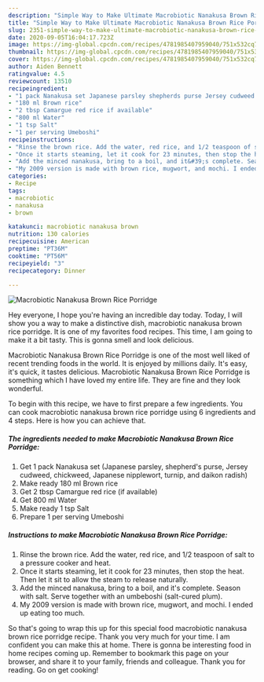 ```yaml
---
description: "Simple Way to Make Ultimate Macrobiotic Nanakusa Brown Rice Porridge"
title: "Simple Way to Make Ultimate Macrobiotic Nanakusa Brown Rice Porridge"
slug: 2351-simple-way-to-make-ultimate-macrobiotic-nanakusa-brown-rice-porridge
date: 2020-09-05T16:04:17.723Z
image: https://img-global.cpcdn.com/recipes/4781985407959040/751x532cq70/macrobiotic-nanakusa-brown-rice-porridge-recipe-main-photo.jpg
thumbnail: https://img-global.cpcdn.com/recipes/4781985407959040/751x532cq70/macrobiotic-nanakusa-brown-rice-porridge-recipe-main-photo.jpg
cover: https://img-global.cpcdn.com/recipes/4781985407959040/751x532cq70/macrobiotic-nanakusa-brown-rice-porridge-recipe-main-photo.jpg
author: Aiden Bennett
ratingvalue: 4.5
reviewcount: 13510
recipeingredient:
- "1 pack Nanakusa set Japanese parsley shepherds purse Jersey cudweed chickweed Japanese nipplewort turnip and daikon radish"
- "180 ml Brown rice"
- "2 tbsp Camargue red rice if available"
- "800 ml Water"
- "1 tsp Salt"
- "1 per serving Umeboshi"
recipeinstructions:
- "Rinse the brown rice. Add the water, red rice, and 1/2 teaspoon of salt to a pressure cooker and heat."
- "Once it starts steaming, let it cook for 23 minutes, then stop the heat. Then let it sit to allow the steam to release naturally."
- "Add the minced nanakusa, bring to a boil, and it&#39;s complete. Season with salt. Serve together with an umbeboshi (salt-cured plum)."
- "My 2009 version is made with brown rice, mugwort, and mochi. I ended up eating too much."
categories:
- Recipe
tags:
- macrobiotic
- nanakusa
- brown

katakunci: macrobiotic nanakusa brown 
nutrition: 130 calories
recipecuisine: American
preptime: "PT36M"
cooktime: "PT56M"
recipeyield: "3"
recipecategory: Dinner

---
```



![Macrobiotic Nanakusa Brown Rice Porridge](https://img-global.cpcdn.com/recipes/4781985407959040/751x532cq70/macrobiotic-nanakusa-brown-rice-porridge-recipe-main-photo.jpg)

Hey everyone, I hope you're having an incredible day today. Today, I will show you a way to make a distinctive dish, macrobiotic nanakusa brown rice porridge. It is one of my favorites food recipes. This time, I am going to make it a bit tasty. This is gonna smell and look delicious.



Macrobiotic Nanakusa Brown Rice Porridge is one of the most well liked of recent trending foods in the world. It is enjoyed by millions daily. It's easy, it's quick, it tastes delicious. Macrobiotic Nanakusa Brown Rice Porridge is something which I have loved my entire life. They are fine and they look wonderful.


To begin with this recipe, we have to first prepare a few ingredients. You can cook macrobiotic nanakusa brown rice porridge using 6 ingredients and 4 steps. Here is how you can achieve that.

<!--inarticleads1-->

##### The ingredients needed to make Macrobiotic Nanakusa Brown Rice Porridge:

1. Get 1 pack Nanakusa set (Japanese parsley, shepherd&#39;s purse, Jersey cudweed, chickweed, Japanese nipplewort, turnip, and daikon radish)
1. Make ready 180 ml Brown rice
1. Get 2 tbsp Camargue red rice (if available)
1. Get 800 ml Water
1. Make ready 1 tsp Salt
1. Prepare 1 per serving Umeboshi




<!--inarticleads2-->

##### Instructions to make Macrobiotic Nanakusa Brown Rice Porridge:

1. Rinse the brown rice. Add the water, red rice, and 1/2 teaspoon of salt to a pressure cooker and heat.
1. Once it starts steaming, let it cook for 23 minutes, then stop the heat. Then let it sit to allow the steam to release naturally.
1. Add the minced nanakusa, bring to a boil, and it&#39;s complete. Season with salt. Serve together with an umbeboshi (salt-cured plum).
1. My 2009 version is made with brown rice, mugwort, and mochi. I ended up eating too much.




So that's going to wrap this up for this special food macrobiotic nanakusa brown rice porridge recipe. Thank you very much for your time. I am confident you can make this at home. There is gonna be interesting food in home recipes coming up. Remember to bookmark this page on your browser, and share it to your family, friends and colleague. Thank you for reading. Go on get cooking!
